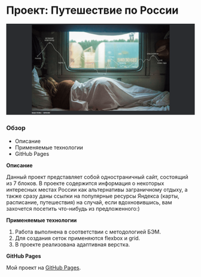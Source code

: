 # Проект: Путешествие по России

![Скриншот одного из блоков](./images/Screenshot.png)

### Обзор
* Описание
* Применяемые технологии
* GitHub Pages

**Описание**

Данный проект представляет собой одностраничный сайт, состоящий из 7 блоков. В проекте содержится информация о некоторых интересных местах России как альтернативы заграничному отдыху, а также сразу даны ссылки на популярные ресурсы Яндекса (карты, расписание, путешествия) на случай, если вдохновившись, вам захочется посетить что-нибудь из предложенного:) 

**Применяемые технологии**

1. Работа выполнена в соответствии с методологией БЭМ.
2. Для создания сеток применяются flexbox и grid.
3. В проекте реализована адаптивная верстка.

**GitHub Pages**

Мой проект на [GitHub Pages](https://tatyanakarpova.github.io/russian-travel/).
